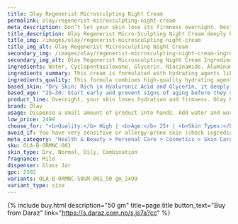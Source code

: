 ```yaml
---
title: Olay Regenerist Microsculpting Night Cream
permalink: olay/regenerist-microsculpting-night-cream
meta_description: Don’t let your skin lose its firmness overnight. Restore bounce and glow with Olay Regenerist Night Cream—deep hydration for visible results.
title_description: Olay Regenerist Micro-Sculpting Night Cream deeply hydrates and repairs your skin while you sleep. Powered by Niacinamide, peptides, and Hyaluronic Acid, it works overnight to restore skin’s firmness, smooth fine lines, and improve texture. Wake up to visibly plumper, more youthful-looking skin. Lightweight, non-greasy, and fast-absorbing, it’s suitable for daily use and all skin types.
title_img: /images/olay/regenerist-microsculpting-night-cream
title_img_alt: Olay Regenerist Microsculpting Night Cream
secondary_img: /images/olay/regenerist-microsculpting-night-cream-ingredients-label
secondary_img_alt: Olay Regenerist Microsculpting Night Cream Ingredients Label
ingredients: Water, Cyclopentasiloxane, Glycerin, Niacinamide, Aluminum Starch Octenylsuccinate, Dimethicone, Dimethicone Crosspolymer, Panthenol, Polyethylene, Polyacrylamide, Tocopheryl Acetate, C13-14 Isoparaffin, DMDM Hydantoin, Allantoin, Laureth-4, Dimethiconol, Laureth-7, Acrylates/C10-30 Alkyl Acrylate Crosspolymer, Sodium Hyaluronate, Sodium PEG-7 Olive Oil Carboxylate, Disodium EDTA, Peucedanum Graveolens (Dill) Extract, Citric Acid, PEG-100 Stearate, Camellia Sinensis Leaf Extract, Iodopropynyl Butylcarbamate, Palmitoyl Pentapeptide-4.
ingredients_summary: This cream is formulated with hydrating agents like Glycerin, Sodium Hyaluronate, and Panthenol to deeply moisturize the skin. Niacinamide (Vitamin B3) improves skin tone and texture, while Palmitoyl Pentapeptide-4 and Camellia Sinensis (Green Tea) Leaf Extract support anti-aging and antioxidant benefits. Dimethicone and Cyclopentasiloxane provide a smooth, silky texture and help retain moisture. Additional soothing and skin-conditioning ingredients include Allantoin, Tocopheryl Acetate (Vitamin E), and Peucedanum Graveolens (Dill) Extract, known for improving skin elasticity. The formula also contains stabilizers and preservatives like DMDM Hydantoin, Disodium EDTA, and Iodopropynyl Butylcarbamate to ensure shelf-life and safety.
ingredients_quality: This formula combines high-quality hydrating agents like Glycerin and Sodium Hyaluronate to provide deep and lasting moisture. It features clinically proven Niacinamide to improve skin tone and texture, along with anti-aging peptides such as Palmitoyl Pentapeptide-4 that support collagen production and firmness. Natural antioxidants from Camellia Sinensis (Green Tea) and Peucedanum Graveolens (Dill) extracts help protect skin from environmental damage. Silicone-based emollients like Dimethicone and Cyclopentasiloxane ensure smooth application and hydration retention, while soothing ingredients like Panthenol and Allantoin reduce irritation. Preservatives and stabilizers maintain product safety and shelf life, though those with very sensitive skin may want to patch-test due to some preservative content. Overall, the formula offers a balanced combination of efficacy and skin comfort for most skin types.
based_skin: "Dry Skin: Rich in Hyaluronic Acid and Glycerin, it deeply moisturizes and prevents overnight moisture loss. <br />Oily Skin: Lightweight and non-comedogenic. Absorbs quickly without clogging pores, making it ideal for oil-prone skin. <br />Combination Skin: Balances oil and hydration—hydrates dry areas while keeping oily zones matte and comfortable. <br />Sensitive Skin: Fragrance-free variant available. Niacinamide soothes and strengthens skin without irritation."
based_age: "25–30: Start early and prevent signs of aging before they show. This cream boosts hydration and strengthens your skin’s natural barrier.<br /> 30–40: Visibly reduce early fine lines and dullness. Supports collagen production and firms tired-looking skin overnight. <br />40–50+: Deeply hydrates and restores skin firmness. Targets visible wrinkles, sagging, and uneven texture with advanced anti-aging ingredients."
product_line: Overnight, your skin loses hydration and firmness. Olay Regenerist works while you sleep to prevent that loss—wake up looking firmer and younger.
brand: Olay
usage: Dispense a small amount of product into hands. Add water and work into lather. Massage gently onto face and neck. Rinse thoroughly.
low_price: 2499
choose_for: "<b>Quality:</b> High | <b>Age:</b> 25+ | <b>Skin Types:</b> Dry, Normal, Oily, Combination | <b>Effective For:</b> Fine lines, Wrinkles, Firmness, Hydration"
avoid_if: You have very sensitive or allergy-prone skin (check ingredients).
meta_category: "Health & Beauty > Personal Care > Cosmetics > Skin Care > Lotion & Moisturizer"
sku: OLA-B-ORMNC-001
skin_type: Dry, Normal, Oily, Combination
fragnance: Mild
dispenser: Glass Jar
gpc: 2592
variants: OLA-B-ORMNC-50GM-001_50 gm_2499
variant_type: size
---
```

{% include buy.html description="50 gm" title=page.title button_text="Buy from Daraz" link="https://s.daraz.com.np/s.js7a?cc" %}